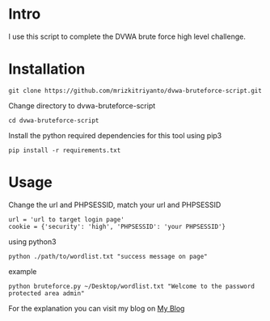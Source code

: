 # Intro
I use this script to complete the DVWA brute force high level challenge.

# Installation
```
git clone https://github.com/mrizkitriyanto/dvwa-bruteforce-script.git
```

Change directory to dvwa-bruteforce-script
```
cd dvwa-bruteforce-script
```

Install the python required dependencies for this tool using pip3

```
pip install -r requirements.txt
```

# Usage

Change the url and PHPSESSID, match your url and PHPSESSID
```
url = 'url to target login page'
cookie = {'security': 'high', 'PHPSESSID': 'your PHPSESSID'}
```


using python3
```
python ./path/to/wordlist.txt "success message on page"
```

example
```
python bruteforce.py ~/Desktop/wordlist.txt "Welcome to the password protected area admin"
```

For the explanation you can visit my blog on [My Blog](https://mastoto.my.id/blog/dvwa-series-brute-force/)